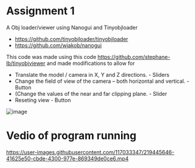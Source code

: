 # Assignment 1
A Obj loader/viewer using Nanogui and Tinyobjloader

* https://github.com/tinyobjloader/tinyobjloader
* https://github.com/wjakob/nanogui

This code was made using this code 
https://github.com/stephane-lb/tinyobjviewer
and made modifications to allow for 

* Translate the model / camera in X, Y and Z directions.	- Sliders
* Change the field of view of the camera – both horizontal and vertical. - Button
* (Change the values of the near and far clipping plane. - Slider
* Reseting view - Button


![image](https://user-images.githubusercontent.com/117033347/219446624-12c04cbe-f1b7-44f4-b45a-04ebca49d5cf.png)



# Vedio of program running
https://user-images.githubusercontent.com/117033347/219445646-41625e50-cbde-4300-977e-869349de0ce6.mp4

